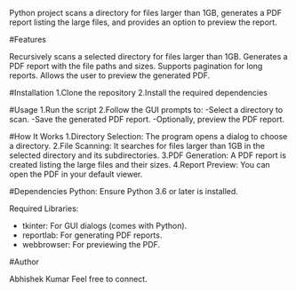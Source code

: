 Python project scans a directory for files larger than 1GB, generates a PDF report listing the large files, and provides an option to preview the report.

#Features

Recursively scans a selected directory for files larger than 1GB.
Generates a PDF report with the file paths and sizes.
Supports pagination for long reports.
Allows the user to preview the generated PDF.

#Installation
1.Clone the repository
2.Install the required dependencies

#Usage
1.Run the script
2.Follow the GUI prompts to:
-Select a directory to scan.
-Save the generated PDF report.
-Optionally, preview the PDF report.

#How It Works
1.Directory Selection: The program opens a dialog to choose a directory.
2.File Scanning: It searches for files larger than 1GB in the selected directory and its subdirectories.
3.PDF Generation: A PDF report is created listing the large files and their sizes.
4.Report Preview: You can open the PDF in your default viewer.

#Dependencies
Python: Ensure Python 3.6 or later is installed.

Required Libraries:
- tkinter: For GUI dialogs (comes with Python).
- reportlab: For generating PDF reports.
- webbrowser: For previewing the PDF.

#Author

Abhishek Kumar
Feel free to connect.



